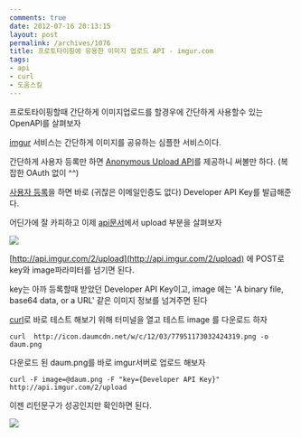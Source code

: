 ```yaml
---
comments: true
date: 2012-07-16 20:13:15
layout: post
permalink: /archives/1076
title: 프로토타이핑에 유용한 이미지 업로드 API - imgur.com
tags:
- api
- curl
- 도움스킬
---
```


프로토타이핑할때 간단하게 이미지업로드를 할경우에 간단하게 사용할수 있는 OpenAPI를 살펴보자





[imgur](http://imgur.com) 서비스는 간단하게 이미지를 공유하는 심플한 서비스이다.  

간단하게 사용자 등록만 하면  [Anonymous Upload API](http://api.imgur.com/#anonapi)를 제공하니 써볼만 하다. (복잡한 OAuth 없이 ^^)





[사용자 등록](https://imgur.com/register/api_anon)을 하면 바로 (귀찮은 이메일인증도 없다) Developer API Key를 발급해준다.  

어딘가에 잘 카피하고  이제  [api문서](http://api.imgur.com/resources_anon)에서 upload 부분을 살펴보자





![](https://img.skitch.com/20120716-bqdqnwn7fbsf8wr6csymjrf9fd.jpg)





[http://api.imgur.com/2/upload](http://api.imgur.com/2/upload) 에  POST로 key와 image파라미터를 넘기면 된다.  

key는 아까 등록할때 받았던 Developer API Key이고, image 에는 'A binary file, base64 data, or a URL' 같은 이미지 정보를 넘겨주면 된다





[curl](http://uix.kr/archives/1059)로 바로 테스트 해보기 위해 터미널을 열고 테스트 image 를 다운로드 하자




    
    curl  http://icon.daumcdn.net/w/c/12/03/77951173032424319.png -o daum.png
    





다운로드 된 daum.png를 바로 imgur서버로 업로드 해보자




    
    curl -F image=@daum.png -F "key={Developer API Key}" http://api.imgur.com/2/upload
    





이젠 리턴문구가 성공인지만 확인하면 된다.





![](https://img.skitch.com/20120716-t12k87tn8miid35b332786hujs.jpg)



